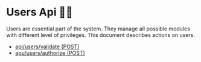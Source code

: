 # Users Api 🤷‍♂️

Users are essential part of the system. They manage all possible modules with different level of privileges.
This document describes actions on users.

- [api/users/validate (POST)](./01_validate.md)
- [apu/users/authorize (POST)](./02_authorize.md)

